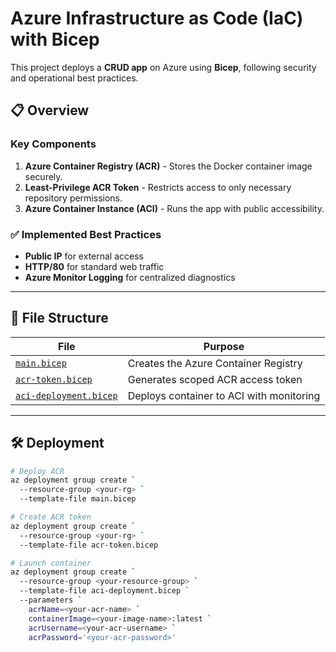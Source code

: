 # Azure Infrastructure as Code (IaC) with Bicep  

This project deploys a **CRUD app** on Azure using **Bicep**, following security and operational best practices.

## 📋 Overview  
### Key Components  
1. **Azure Container Registry (ACR)** - Stores the Docker container image securely.  
2. **Least-Privilege ACR Token** - Restricts access to only necessary repository permissions.  
3. **Azure Container Instance (ACI)** - Runs the app with public accessibility.  

### ✅ Implemented Best Practices  
- **Public IP** for external access  
- **HTTP/80** for standard web traffic  
- **Azure Monitor Logging** for centralized diagnostics  
---

## 📂 File Structure  
| File | Purpose |  
|------|---------|  
| [`main.bicep`](./main.bicep) | Creates the Azure Container Registry |  
| [`acr-token.bicep`](./acr-token.bicep) | Generates scoped ACR access token |  
| [`aci-deployment.bicep`](./aci-deployment.bicep) | Deploys container to ACI with monitoring |  

---
## 🛠️ Deployment   
```bash
# Deploy ACR
az deployment group create `
  --resource-group <your-rg> `
  --template-file main.bicep

# Create ACR token
az deployment group create `
  --resource-group <your-rg> `
  --template-file acr-token.bicep

# Launch container
az deployment group create `
  --resource-group <your-resource-group> `
  --template-file aci-deployment.bicep `
  --parameters `
    acrName=<your-acr-name> `
    containerImage=<your-image-name>:latest `
    acrUsername=<your-acr-username> `
    acrPassword='<your-acr-password>'
